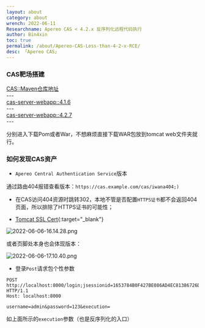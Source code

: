 ```yaml
---
layout: about
category: about
wrench: 2022-06-11
Researchname: Apereo CAS < 4.2.x 反序列化远程代码执行
author: Bin4xin
toc: true
permalink: /about/Apereo-CAS-Less-than-4-2-x-RCE/
desc: 「Apereo CAS」
---
```


### CAS靶场搭建

<div class="content">
<a href="https://mvnrepository.com/artifact/org.jasig.cas/cas-server-webapp" class="btn-primary btn color-border-accent-emphasis" target="blank">
CAS::Maven仓库地址</a>
</div>
---
<div class="content">
<a href="https://mvnrepository.com/artifact/org.jasig.cas/cas-server-webapp/4.1.6" class="btn-primary btn color-border-accent-emphasis" target="blank">
cas-server-webapp::4.1.6</a>
</div>
---
<div class="content">
<a href="https://mvnrepository.com/artifact/org.jasig.cas/cas-server-webapp/4.2.7" class="btn-primary btn color-border-accent-emphasis" target="blank">
cas-server-webapp::4.2.7</a>
</div>
---

分别进入下载Pom或者War，不想麻烦直接下载WAR包放到tomcat web文件夹就行。

### 如何发现CAS资产

- `Apereo Central Authentication Service`版本

通过路由404报错查看版本：`https://cas.example.com/cas/iwana404;)`

- 在CAS访问404资源时跳转302，本地不管是否配置`HTTPS证书`都不会返回404页面，所以排除了HTTPS证书的可能性；

- [Tomcat SSL Cert](https://www.jianshu.com/p/a55590f486a2){:target="_blank"}

![2022-06-06-16.14.28.png](https://image.yjs2635.xyz/images/2022/06/06/2022-06-06-16.14.28.png)

或者页脚处本身也会体现版本：

![2022-06-06-17.10.40.png](https://image.yjs2635.xyz/images/2022/06/06/2022-06-06-17.10.40.png)

- 登录`Post`请求包个性参数

```
POST http://localhost:8000/login;jsessionid=1653784B0F427BE086AD4EC81386726D HTTP/1.1
Host: localhost:8000

username=admin&password=123&execution=
```

如上面所示的`execution`参数（也是反序列化的入口）
